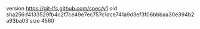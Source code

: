 version https://git-lfs.github.com/spec/v1
oid sha256:f4133529fb4c2f7ce49e7ec757c1dce741a9d3ef3f06bbbaa30e394b2a93ba03
size 4560
